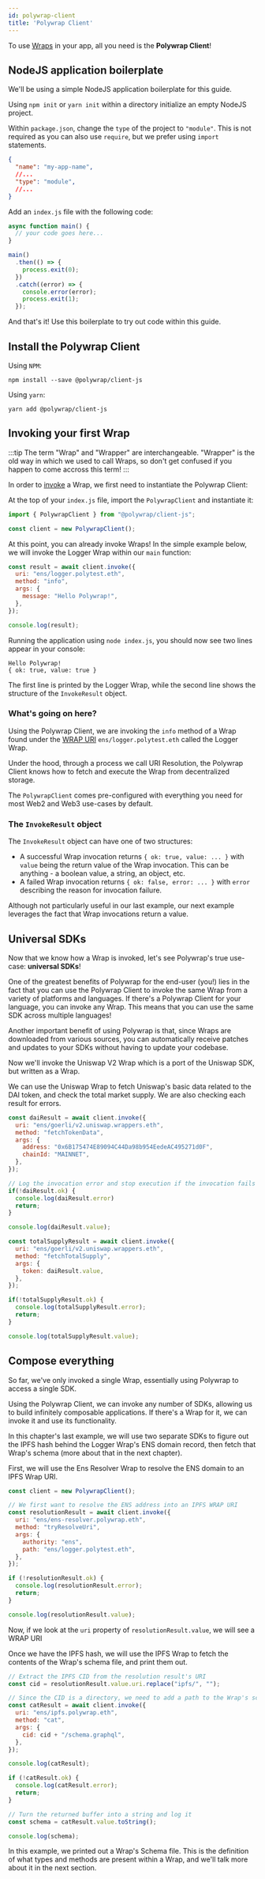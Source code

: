 ```yaml
---
id: polywrap-client
title: 'Polywrap Client'
---
```


To use [Wraps](/concepts/wraps) in your app, all you need is the **Polywrap Client**!

## NodeJS application boilerplate

We'll be using a simple NodeJS application boilerplate for this guide.

Using `npm init` or `yarn init` within a directory initialize an empty NodeJS project.

Within `package.json`, change the `type` of the project to `"module"`. This is not required as you can also use `require`, but we prefer using `import` statements.

```json title="package.json"
{
  "name": "my-app-name",
  //...
  "type": "module",
  //...
}
```

Add an `index.js` file with the following code:

```javascript title="index.js"
async function main() {
  // your code goes here...
}

main()
  .then(() => {
    process.exit(0);
  })
  .catch((error) => {
    console.error(error);
    process.exit(1);
  });

```

And that's it! Use this boilerplate to try out code within this guide.

## Install the Polywrap Client

Using `NPM`:
```
npm install --save @polywrap/client-js
```

Using `yarn`:
```
yarn add @polywrap/client-js
```

## Invoking your first Wrap

:::tip
The term "Wrap" and "Wrapper" are interchangeable. "Wrapper" is the old way in which we used to call Wraps, so don't get confused if you happen to come accross this term!
:::

In order to [invoke](/concepts/invoke) a Wrap, we first need to instantiate the Polywrap Client:

At the top of your `index.js` file, import the `PolywrapClient` and instantiate it:

```javascript title="index.js"
import { PolywrapClient } from "@polywrap/client-js";

const client = new PolywrapClient();
```

At this point, you can already invoke Wraps! In the simple example below, we will invoke the Logger Wrap within our `main` function:

```javascript
const result = await client.invoke({
  uri: "ens/logger.polytest.eth",
  method: "info",
  args: {
    message: "Hello Polywrap!",
  },
});

console.log(result);
```

Running the application using `node index.js`, you should now see two lines appear in your console:

```
Hello Polywrap!
{ ok: true, value: true }
```

The first line is printed by the Logger Wrap, while the second line shows the structure of the `InvokeResult` object.

### What's going on here?

Using the Polywrap Client, we are invoking the `info` method of a Wrap found under the [WRAP URI](/concepts/uris) `ens/logger.polytest.eth` called the Logger Wrap.

Under the hood, through a process we call URI Resolution, the Polywrap Client knows how to fetch and execute the Wrap from decentralized storage.

The `PolywrapClient` comes pre-configured with everything you need for most Web2 and Web3 use-cases by default.

### The `InvokeResult` object

The `InvokeResult` object can have one of two structures:

- A successful Wrap invocation returns `{ ok: true, value: ... }` with `value` being the return value of the Wrap invocation. This can be anything - a boolean value, a string, an object, etc.
- A failed Wrap invocation returns `{ ok: false, error: ... }` with `error` describing the reason for invocation failure.

Although not particularly useful in our last example, our next example leverages the fact that Wrap invocations return a value.

## Universal SDKs

Now that we know how a Wrap is invoked, let's see Polywrap's true use-case: **universal SDKs**!

One of the greatest benefits of Polywrap for the end-user (you!) lies in the fact that you can use the Polywrap Client to invoke the same Wrap from a variety of platforms and languages. If there's a Polywrap Client for your language, you can invoke any Wrap. This means that you can use the same SDK across multiple languages!

Another important benefit of using Polywrap is that, since Wraps are downloaded from various sources, you can automatically receive patches and updates to your SDKs without having to update your codebase.

Now we'll invoke the Uniswap V2 Wrap which is a port of the Uniswap SDK, but written as a Wrap.

We can use the Uniswap Wrap to fetch Uniswap's basic data related to the DAI token, and check the total market supply. We are also checking each result for errors.

```javascript
const daiResult = await client.invoke({
  uri: "ens/goerli/v2.uniswap.wrappers.eth",
  method: "fetchTokenData",
  args: {
    address: "0x6B175474E89094C44Da98b954EedeAC495271d0F",
    chainId: "MAINNET",
  },
});

// Log the invocation error and stop execution if the invocation fails
if(!daiResult.ok) {
  console.log(daiResult.error)
  return;
}

console.log(daiResult.value);

const totalSupplyResult = await client.invoke({
  uri: "ens/goerli/v2.uniswap.wrappers.eth",
  method: "fetchTotalSupply",
  args: {
    token: daiResult.value,
  },
});

if(!totalSupplyResult.ok) {
  console.log(totalSupplyResult.error);
  return;
}

console.log(totalSupplyResult.value);
```

## Compose everything

So far, we've only invoked a single Wrap, essentially using Polywrap to access a single SDK.

Using the Polywrap Client, we can invoke any number of SDKs, allowing us to build infinitely composable applications. If there's a Wrap for it, we can invoke it and use its functionality.

In this chapter's last example, we will use two separate SDKs to figure out the IPFS hash behind the Logger Wrap's ENS domain record, then fetch that Wrap's schema (more about that in the next chapter).

First, we will use the Ens Resolver Wrap to resolve the ENS domain to an IPFS Wrap URI.

```javascript
const client = new PolywrapClient();

// We first want to resolve the ENS address into an IPFS WRAP URI
const resolutionResult = await client.invoke({
  uri: "ens/ens-resolver.polywrap.eth",
  method: "tryResolveUri",
  args: {
    authority: "ens",
    path: "ens/logger.polytest.eth",
  },
});

if (!resolutionResult.ok) {
  console.log(resolutionResult.error);
  return;
}

console.log(resolutionResult.value);
```

Now, if we look at the `uri` property of `resolutionResult.value`, we will see a WRAP URI

Once we have the IPFS hash, we will use the IPFS Wrap to fetch the contents of the Wrap's schema file, and print them out.

```javascript
// Extract the IPFS CID from the resolution result's URI
const cid = resolutionResult.value.uri.replace("ipfs/", "");

// Since the CID is a directory, we need to add a path to the Wrap's schema file
const catResult = await client.invoke({
  uri: "ens/ipfs.polywrap.eth",
  method: "cat",
  args: {
    cid: cid + "/schema.graphql",
  },
});

console.log(catResult);

if (!catResult.ok) {
  console.log(catResult.error);
  return;
}

// Turn the returned buffer into a string and log it
const schema = catResult.value.toString();

console.log(schema);
```

In this example, we printed out a Wrap's Schema file. This is the definition of what types and methods are present within a Wrap, and we'll talk more about it in the next section.